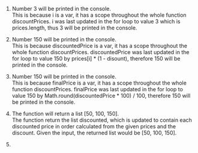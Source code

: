 1. Number 3 will be printed in the console.<br>
   This is because i is a var, it has a scope throughout the whole function discountPrices. i was last updated in the for loop to value 3 which is prices.length, thus 3 will be printed in the console.

2. Number 150 will be printed in the console.<br>
   This is because discountedPrice is a var, it has a scope throughout the whole function discountPrices. discountedPrice was last updated in the for loop to value 150 by prices[i] * (1 - disount), therefore 150 will be printed in the console.

3. Number 150 will be printed in the console.<br>
   This is because finalPrice is a var, it has a scope throughout the whole function discountPrices. finalPrice was last updated in the for loop to value 150 by Math.round(discountedPrice * 100) / 100, therefore 150 will be printed in the console.

4. The function will return a list [50, 100, 150].<br>
   The function return the list discounted, which is updated to contain each discounted price in order calculated from the given prices and the discount. Given the input, the returned list would be [50, 100, 150].

5. 